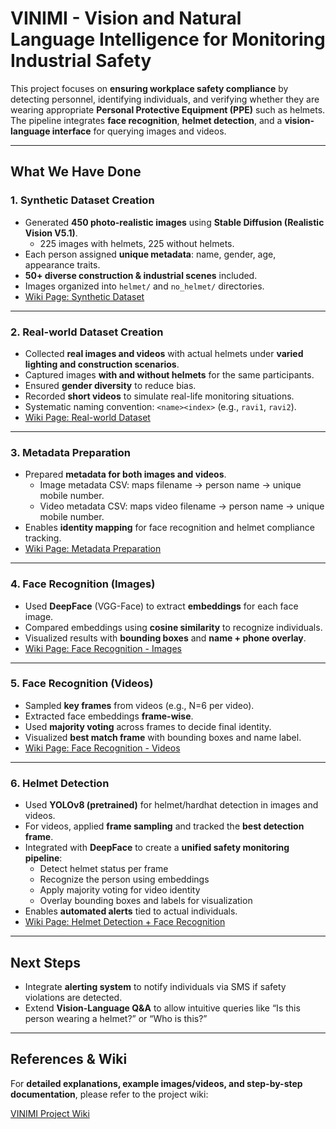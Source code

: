 # VINIMI - Vision and Natural Language Intelligence for Monitoring Industrial Safety

This project focuses on **ensuring workplace safety compliance** by detecting personnel, identifying individuals, and verifying whether they are wearing appropriate **Personal Protective Equipment (PPE)** such as helmets. The pipeline integrates **face recognition**, **helmet detection**, and a **vision-language interface** for querying images and videos.

---

## What We Have Done

### 1. Synthetic Dataset Creation
- Generated **450 photo-realistic images** using **Stable Diffusion (Realistic Vision V5.1)**.  
  - 225 images with helmets, 225 without helmets.  
- Each person assigned **unique metadata**: name, gender, age, appearance traits.  
- **50+ diverse construction & industrial scenes** included.  
- Images organized into `helmet/` and `no_helmet/` directories.  
- [Wiki Page: Synthetic Dataset](https://github.com/vinimifall2025-ops/VINIMI/wiki/Synthetic-Dataset)

---

### 2. Real-world Dataset Creation
- Collected **real images and videos** with actual helmets under **varied lighting and construction scenarios**.  
- Captured images **with and without helmets** for the same participants.  
- Ensured **gender diversity** to reduce bias.  
- Recorded **short videos** to simulate real-life monitoring situations.  
- Systematic naming convention: `<name><index>` (e.g., `ravi1`, `ravi2`).  
- [Wiki Page: Real-world Dataset](https://github.com/vinimifall2025-ops/VINIMI/wiki/Dataset-Preparation-(Real%E2%80%90world))

---

### 3. Metadata Preparation
- Prepared **metadata for both images and videos**.  
  - Image metadata CSV: maps filename → person name → unique mobile number.  
  - Video metadata CSV: maps video filename → person name → unique mobile number.  
- Enables **identity mapping** for face recognition and helmet compliance tracking.  
- [Wiki Page: Metadata Preparation](https://github.com/vinimifall2025-ops/VINIMI/wiki/Metadata-Preparation-(Real%E2%80%90world))

---

### 4. Face Recognition (Images)
- Used **DeepFace** (VGG-Face) to extract **embeddings** for each face image.  
- Compared embeddings using **cosine similarity** to recognize individuals.  
- Visualized results with **bounding boxes** and **name + phone overlay**.  
- [Wiki Page: Face Recognition - Images](https://github.com/vinimifall2025-ops/VINIMI/wiki/Face-Embedding-&-Recognition-Pipeline)

---

### 5. Face Recognition (Videos)
- Sampled **key frames** from videos (e.g., N=6 per video).  
- Extracted face embeddings **frame-wise**.  
- Used **majority voting** across frames to decide final identity.  
- Visualized **best match frame** with bounding boxes and name label.  
- [Wiki Page: Face Recognition - Videos](https://github.com/vinimifall2025-ops/VINIMI/wiki/Face-Recognition-in-Videos:-Pipeline-&-Majority-Voting)

---

### 6. Helmet Detection
- Used **YOLOv8 (pretrained)** for helmet/hardhat detection in images and videos.  
- For videos, applied **frame sampling** and tracked the **best detection frame**.  
- Integrated with **DeepFace** to create a **unified safety monitoring pipeline**:
  - Detect helmet status per frame  
  - Recognize the person using embeddings  
  - Apply majority voting for video identity  
  - Overlay bounding boxes and labels for visualization  
- Enables **automated alerts** tied to actual individuals.  
- [Wiki Page: Helmet Detection + Face Recognition](https://github.com/vinimifall2025-ops/VINIMI/wiki/Helmet-Detection-&-Face-Recognition:-YOLO---DeepFace-Unified-Pipeline)

---

## Next Steps

- Integrate **alerting system** to notify individuals via SMS if safety violations are detected.  
- Extend **Vision-Language Q&A** to allow intuitive queries like “Is this person wearing a helmet?” or “Who is this?”  

---

## References & Wiki

For **detailed explanations, example images/videos, and step-by-step documentation**, please refer to the project wiki:  

[VINIMI Project Wiki](https://github.com/vinimifall2025-ops/VINIMI/wiki)
